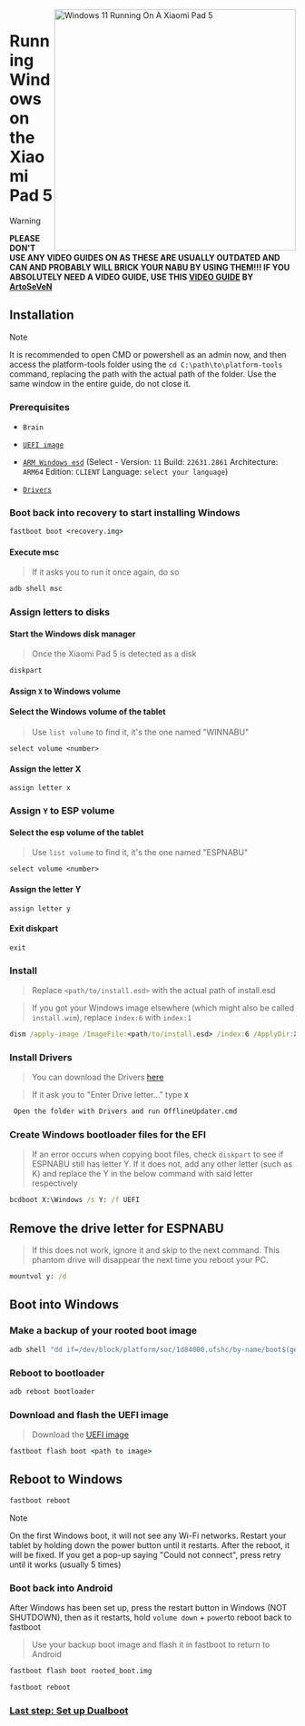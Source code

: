 <img align="right" src="https://raw.githubusercontent.com/erdilS/Port-Windows-11-Xiaomi-Pad-5/main/nabu.png" width="425" alt="Windows 11 Running On A Xiaomi Pad 5">


# Running Windows on the Xiaomi Pad 5
> [!WARNING]
> **PLEASE DON'T USE ANY VIDEO GUIDES ON AS THESE ARE USUALLY OUTDATED AND CAN AND PROBABLY WILL BRICK YOUR NABU BY USING THEM!!! IF YOU ABSOLUTELY NEED A VIDEO GUIDE, USE THIS [VIDEO GUIDE](https://www.youtube.com/watch?v=rGPbdFq7gKs) BY [ArtoSeVeN](https://www.youtube.com/channel/UCYjwfxlYlJ7Nnzv01oszQvA)**

## Installation
> [!NOTE]
> It is recommended to open CMD or powershell as an admin now, and then access the platform-tools folder using the `cd C:\path\to\platform-tools` command, replacing the path with the actual path of the folder.
> Use the same window in the entire guide, do not close it.

### Prerequisites
- ```Brain```

- [```UEFI image```](https://github.com/erdilS/Port-Windows-11-Xiaomi-Pad-5/releases/download/UEFI/uefi-v3.img)
  
- [```ARM Windows esd```](https://worproject.com/esd) (Select - Version:  ```11``` Build:  ```22631.2861``` Architecture:  ```ARM64``` Edition:  ```CLIENT``` Language:  ```select your language```)
    
- [```Drivers```](https://github.com/map220v/MiPad5-Drivers/releases/latest)

### Boot back into recovery to start installing Windows

```cmd
fastboot boot <recovery.img>
```

#### Execute msc 

> If it asks you to run it once again, do so

```cmd
adb shell msc
```
### Assign letters to disks
  

#### Start the Windows disk manager

> Once the Xiaomi Pad 5 is detected as a disk

```cmd
diskpart
```


#### Assign `X` to Windows volume

#### Select the Windows volume of the tablet
> Use `list volume` to find it, it's the one named "WINNABU"

```diskpart
select volume <number>
```

#### Assign the letter X
```diskpart
assign letter x
```

### Assign `Y` to ESP volume

#### Select the esp volume of the tablet
> Use `list volume` to find it, it's the one named "ESPNABU"

```diskpart
select volume <number>
```

#### Assign the letter Y

```diskpart
assign letter y
```

#### Exit diskpart
```diskpart
exit
```

  
  

### Install

> Replace `<path/to/install.esd>` with the actual path of install.esd

> If you got your Windows image elsewhere (which might also be called `install.wim`), replace `index:6` with `index:1`
```cmd
dism /apply-image /ImageFile:<path/to/install.esd> /index:6 /ApplyDir:X:\
```

### Install Drivers

> You can download the Drivers [here](https://github.com/map220v/MiPad5-Drivers/releases/latest)

> If it ask you to "Enter Drive letter..." type **`X`**

```cmd
 Open the folder with Drivers and run OfflineUpdater.cmd
```

### Create Windows bootloader files for the EFI
> If an error occurs when copying boot files, check `diskpart` to see if ESPNABU still has letter Y. If it does not, add any other letter (such as K) and replace the Y in the below command with said letter respectively
```cmd
bcdboot X:\Windows /s Y: /f UEFI
```

## Remove the drive letter for ESPNABU
> If this does not work, ignore it and skip to the next command. This phantom drive will disappear the next time you reboot your PC.
```cmd
mountvol y: /d
```


## Boot into Windows

### Make a backup of your rooted boot image

```cmd
adb shell "dd if=/dev/block/platform/soc/1d84000.ufshc/by-name/boot$(getprop ro.boot.slot_suffix) of=/tmp/rooted_boot.img" && adb pull /tmp/rooted_boot.img
```

### Reboot to bootloader 

```cmd
adb reboot bootloader
```

### Download and flash the UEFI image
> Download the [UEFI image](https://github.com/erdilS/Port-Windows-11-Xiaomi-Pad-5/releases/download/UEFI/uefi-v3.img)

```cmd
fastboot flash boot <path to image>
```

## Reboot to Windows
```cmd
fastboot reboot
```

> [!NOTE]
> On the first Windows boot, it will not see any Wi-Fi networks. Restart your tablet by holding down the power button until it restarts. After the reboot, it will be fixed. If you get a pop-up saying "Could not connect", press retry until it works (usually 5 times)

### Boot back into Android
After Windows has been set up, press the restart button in Windows (NOT SHUTDOWN), then as it restarts, hold `volume down` + `power`to reboot back to fastboot
> Use your backup boot image and flash it in fastboot to return to Android

```cmd
fastboot flash boot rooted_boot.img
```

```cmd
fastboot reboot
```

### [Last step: Set up Dualboot](dualboot-en.md)
